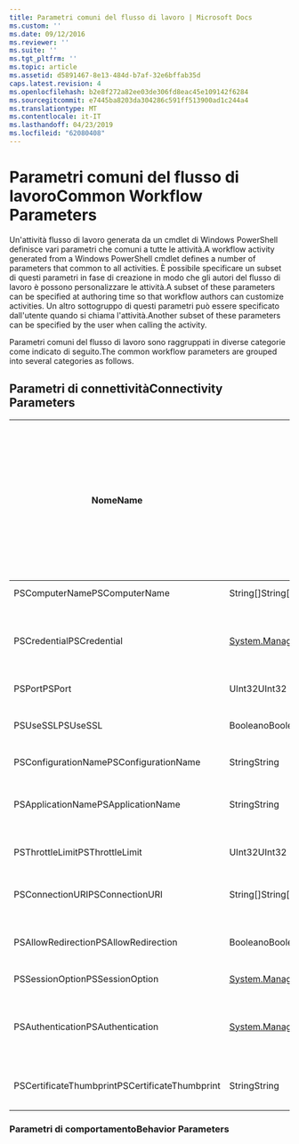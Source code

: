 ```yaml
---
title: Parametri comuni del flusso di lavoro | Microsoft Docs
ms.custom: ''
ms.date: 09/12/2016
ms.reviewer: ''
ms.suite: ''
ms.tgt_pltfrm: ''
ms.topic: article
ms.assetid: d5891467-8e13-484d-b7af-32e6bffab35d
caps.latest.revision: 4
ms.openlocfilehash: b2e8f272a82ee03de306fd8eac45e109142f6284
ms.sourcegitcommit: e7445ba8203da304286c591ff513900ad1c244a4
ms.translationtype: MT
ms.contentlocale: it-IT
ms.lasthandoff: 04/23/2019
ms.locfileid: "62080408"
---
```

# <a name="common-workflow-parameters"></a><span data-ttu-id="0d50a-102">Parametri comuni del flusso di lavoro</span><span class="sxs-lookup"><span data-stu-id="0d50a-102">Common Workflow Parameters</span></span>

<span data-ttu-id="0d50a-103">Un'attività flusso di lavoro generata da un cmdlet di Windows PowerShell definisce vari parametri che comuni a tutte le attività.</span><span class="sxs-lookup"><span data-stu-id="0d50a-103">A workflow activity generated from a Windows PowerShell cmdlet  defines a number of parameters that common to all activities.</span></span> <span data-ttu-id="0d50a-104">È possibile specificare un subset di questi parametri in fase di creazione in modo che gli autori del flusso di lavoro è possono personalizzare le attività.</span><span class="sxs-lookup"><span data-stu-id="0d50a-104">A subset of these parameters can be specified at authoring time so that workflow authors can customize activities.</span></span> <span data-ttu-id="0d50a-105">Un altro sottogruppo di questi parametri può essere specificato dall'utente quando si chiama l'attività.</span><span class="sxs-lookup"><span data-stu-id="0d50a-105">Another subset of these parameters can be specified by the user when calling the activity.</span></span>

<span data-ttu-id="0d50a-106">Parametri comuni del flusso di lavoro sono raggruppati in diverse categorie come indicato di seguito.</span><span class="sxs-lookup"><span data-stu-id="0d50a-106">The common workflow parameters are grouped into several categories as follows.</span></span>

## <a name="connectivity-parameters"></a><span data-ttu-id="0d50a-107">Parametri di connettività</span><span class="sxs-lookup"><span data-stu-id="0d50a-107">Connectivity Parameters</span></span>

|<span data-ttu-id="0d50a-108">Nome</span><span class="sxs-lookup"><span data-stu-id="0d50a-108">Name</span></span>|<span data-ttu-id="0d50a-109">Tipo</span><span class="sxs-lookup"><span data-stu-id="0d50a-109">Type</span></span>|<span data-ttu-id="0d50a-110">Description</span><span class="sxs-lookup"><span data-stu-id="0d50a-110">Description</span></span>|<span data-ttu-id="0d50a-111">Può essere specificato dall'utente finale in fase di esecuzione?</span><span class="sxs-lookup"><span data-stu-id="0d50a-111">Can be specified by end user at execution time?</span></span>|<span data-ttu-id="0d50a-112">Può essere specificato dall'autore del flusso di lavoro in fase di creazione?</span><span class="sxs-lookup"><span data-stu-id="0d50a-112">Can be specified by workflow author at authoring time?</span></span>|<span data-ttu-id="0d50a-113">Può essere specificato dall'autore del flusso di lavoro per la creazione di istanze?</span><span class="sxs-lookup"><span data-stu-id="0d50a-113">Can be specified by workflow author at instantiation?</span></span>|
|----------|----------|-----------------|-----------------------------------------------------|------------------------------------------------------------|-----------------------------------------------------------|
|<span data-ttu-id="0d50a-114">PSComputerName</span><span class="sxs-lookup"><span data-stu-id="0d50a-114">PSComputerName</span></span>|<span data-ttu-id="0d50a-115">String[]</span><span class="sxs-lookup"><span data-stu-id="0d50a-115">String[]</span></span>|<span data-ttu-id="0d50a-116">Un elenco di nomi di computer per cui si desidera avviare i processi.</span><span class="sxs-lookup"><span data-stu-id="0d50a-116">A list of computer names for which to launch jobs.</span></span>|<span data-ttu-id="0d50a-117">Sì</span><span class="sxs-lookup"><span data-stu-id="0d50a-117">Yes</span></span>|<span data-ttu-id="0d50a-118">Yes</span><span class="sxs-lookup"><span data-stu-id="0d50a-118">Yes</span></span>|<span data-ttu-id="0d50a-119">Sì</span><span class="sxs-lookup"><span data-stu-id="0d50a-119">Yes</span></span>|
|<span data-ttu-id="0d50a-120">PSCredential</span><span class="sxs-lookup"><span data-stu-id="0d50a-120">PSCredential</span></span>|[<span data-ttu-id="0d50a-121">System.Management.Automation.PSCredential</span><span class="sxs-lookup"><span data-stu-id="0d50a-121">System.Management.Automation.PSCredential</span></span>](/dotnet/api/System.Management.Automation.PSCredential)|<span data-ttu-id="0d50a-122">Le credenziali di autenticazione da usare per l'accesso al computer specificato dal parametro PSComputerName.</span><span class="sxs-lookup"><span data-stu-id="0d50a-122">The authentication credential to use to login to the computers specified by the PSComputerName parameter.</span></span> <span data-ttu-id="0d50a-123">Questo parametro è valido solo se viene specificato PSComputerName.</span><span class="sxs-lookup"><span data-stu-id="0d50a-123">This parameter is valid only if PSComputerName is specified.</span></span>|<span data-ttu-id="0d50a-124">Sì</span><span class="sxs-lookup"><span data-stu-id="0d50a-124">Yes</span></span>|<span data-ttu-id="0d50a-125">Yes</span><span class="sxs-lookup"><span data-stu-id="0d50a-125">Yes</span></span>|<span data-ttu-id="0d50a-126">Sì</span><span class="sxs-lookup"><span data-stu-id="0d50a-126">Yes</span></span>|
|<span data-ttu-id="0d50a-127">PSPort</span><span class="sxs-lookup"><span data-stu-id="0d50a-127">PSPort</span></span>|<span data-ttu-id="0d50a-128">UInt32</span><span class="sxs-lookup"><span data-stu-id="0d50a-128">UInt32</span></span>|<span data-ttu-id="0d50a-129">La porta da utilizzare per l'esecuzione del flusso di lavoro.</span><span class="sxs-lookup"><span data-stu-id="0d50a-129">The port to be used to run the workflow.</span></span>|<span data-ttu-id="0d50a-130">Sì</span><span class="sxs-lookup"><span data-stu-id="0d50a-130">Yes</span></span>|<span data-ttu-id="0d50a-131">Yes</span><span class="sxs-lookup"><span data-stu-id="0d50a-131">Yes</span></span>|<span data-ttu-id="0d50a-132">Sì</span><span class="sxs-lookup"><span data-stu-id="0d50a-132">Yes</span></span>|
|<span data-ttu-id="0d50a-133">PSUseSSL</span><span class="sxs-lookup"><span data-stu-id="0d50a-133">PSUseSSL</span></span>|<span data-ttu-id="0d50a-134">Booleano</span><span class="sxs-lookup"><span data-stu-id="0d50a-134">Boolean</span></span>|<span data-ttu-id="0d50a-135">Usare il protocollo di sicuro Sockets Layer (SSL) per stabilire una connessione sicura al computer remoto per l'esecuzione del flusso di lavoro.</span><span class="sxs-lookup"><span data-stu-id="0d50a-135">Use Secure Sockets Layer (SSL) protocol to establish a secure connection to the remote computer to run the workflow.</span></span>|<span data-ttu-id="0d50a-136">Sì</span><span class="sxs-lookup"><span data-stu-id="0d50a-136">Yes</span></span>|<span data-ttu-id="0d50a-137">Yes</span><span class="sxs-lookup"><span data-stu-id="0d50a-137">Yes</span></span>|<span data-ttu-id="0d50a-138">Sì</span><span class="sxs-lookup"><span data-stu-id="0d50a-138">Yes</span></span>|
|<span data-ttu-id="0d50a-139">PSConfigurationName</span><span class="sxs-lookup"><span data-stu-id="0d50a-139">PSConfigurationName</span></span>|<span data-ttu-id="0d50a-140">String</span><span class="sxs-lookup"><span data-stu-id="0d50a-140">String</span></span>|<span data-ttu-id="0d50a-141">La configurazione di sessione utilizzata per eseguire il flusso di lavoro.</span><span class="sxs-lookup"><span data-stu-id="0d50a-141">The session configuration used to run the workflow.</span></span>|<span data-ttu-id="0d50a-142">Sì</span><span class="sxs-lookup"><span data-stu-id="0d50a-142">Yes</span></span>|<span data-ttu-id="0d50a-143">Yes</span><span class="sxs-lookup"><span data-stu-id="0d50a-143">Yes</span></span>|<span data-ttu-id="0d50a-144">Sì</span><span class="sxs-lookup"><span data-stu-id="0d50a-144">Yes</span></span>|
|<span data-ttu-id="0d50a-145">PSApplicationName</span><span class="sxs-lookup"><span data-stu-id="0d50a-145">PSApplicationName</span></span>|<span data-ttu-id="0d50a-146">String</span><span class="sxs-lookup"><span data-stu-id="0d50a-146">String</span></span>|<span data-ttu-id="0d50a-147">Parte relativa al nome dell'applicazione dell'URI di connessione per l'esecuzione del flusso di lavoro.</span><span class="sxs-lookup"><span data-stu-id="0d50a-147">The application name portion of the connection URI for the workflow execution.</span></span> <span data-ttu-id="0d50a-148">Usare questo parametro solo quando non si usa il parametro ConnectionURI.</span><span class="sxs-lookup"><span data-stu-id="0d50a-148">Use this parameter only when you are not using the ConnectionURI parameter.</span></span>|<span data-ttu-id="0d50a-149">Sì</span><span class="sxs-lookup"><span data-stu-id="0d50a-149">Yes</span></span>|<span data-ttu-id="0d50a-150">Yes</span><span class="sxs-lookup"><span data-stu-id="0d50a-150">Yes</span></span>|<span data-ttu-id="0d50a-151">Sì</span><span class="sxs-lookup"><span data-stu-id="0d50a-151">Yes</span></span>|
|<span data-ttu-id="0d50a-152">PSThrottleLimit</span><span class="sxs-lookup"><span data-stu-id="0d50a-152">PSThrottleLimit</span></span>|<span data-ttu-id="0d50a-153">UInt32</span><span class="sxs-lookup"><span data-stu-id="0d50a-153">UInt32</span></span>|<span data-ttu-id="0d50a-154">Il numero massimo di connessioni simultanee che possono essere stabilite per l'esecuzione del flusso di lavoro.</span><span class="sxs-lookup"><span data-stu-id="0d50a-154">The maximum number of concurrent connections that can be established to run the workflow.</span></span>|<span data-ttu-id="0d50a-155">Sì</span><span class="sxs-lookup"><span data-stu-id="0d50a-155">Yes</span></span>|<span data-ttu-id="0d50a-156">TBD</span><span class="sxs-lookup"><span data-stu-id="0d50a-156">TBD</span></span>|<span data-ttu-id="0d50a-157">Sì</span><span class="sxs-lookup"><span data-stu-id="0d50a-157">Yes</span></span>|
|<span data-ttu-id="0d50a-158">PSConnectionURI</span><span class="sxs-lookup"><span data-stu-id="0d50a-158">PSConnectionURI</span></span>|<span data-ttu-id="0d50a-159">String[]</span><span class="sxs-lookup"><span data-stu-id="0d50a-159">String[]</span></span>|<span data-ttu-id="0d50a-160">Matrice di URI completo che specificano gli endpoint per le sessioni interattive utilizzate per eseguire il flusso di lavoro.</span><span class="sxs-lookup"><span data-stu-id="0d50a-160">An array of fully-qualified URIs that specify the endpoints for the interactive sessions used to run the workflow.</span></span>|<span data-ttu-id="0d50a-161">Sì</span><span class="sxs-lookup"><span data-stu-id="0d50a-161">Yes</span></span>|<span data-ttu-id="0d50a-162">Yes</span><span class="sxs-lookup"><span data-stu-id="0d50a-162">Yes</span></span>|<span data-ttu-id="0d50a-163">Sì</span><span class="sxs-lookup"><span data-stu-id="0d50a-163">Yes</span></span>|
|<span data-ttu-id="0d50a-164">PSAllowRedirection</span><span class="sxs-lookup"><span data-stu-id="0d50a-164">PSAllowRedirection</span></span>|<span data-ttu-id="0d50a-165">Booleano</span><span class="sxs-lookup"><span data-stu-id="0d50a-165">Boolean</span></span>|<span data-ttu-id="0d50a-166">Specifica se consentire il reindirizzamento della connessione a un URI alternativo per l'esecuzione del flusso di lavoro.</span><span class="sxs-lookup"><span data-stu-id="0d50a-166">Specifies whether to allow redirection of this connection to an alternate URI to run the workflow.</span></span>|<span data-ttu-id="0d50a-167">Sì</span><span class="sxs-lookup"><span data-stu-id="0d50a-167">Yes</span></span>|<span data-ttu-id="0d50a-168">Yes</span><span class="sxs-lookup"><span data-stu-id="0d50a-168">Yes</span></span>|<span data-ttu-id="0d50a-169">Sì</span><span class="sxs-lookup"><span data-stu-id="0d50a-169">Yes</span></span>|
|<span data-ttu-id="0d50a-170">PSSessionOption</span><span class="sxs-lookup"><span data-stu-id="0d50a-170">PSSessionOption</span></span>|[<span data-ttu-id="0d50a-171">System.Management.Automation.Remoting.Pssessionoption</span><span class="sxs-lookup"><span data-stu-id="0d50a-171">System.Management.Automation.Remoting.Pssessionoption</span></span>](/dotnet/api/System.Management.Automation.Remoting.PSSessionOption)|<span data-ttu-id="0d50a-172">Opzioni avanzate per la sessione utilizzata per eseguire il flusso di lavoro.</span><span class="sxs-lookup"><span data-stu-id="0d50a-172">Advanced options for the session used to run the workflow.</span></span>|<span data-ttu-id="0d50a-173">Sì</span><span class="sxs-lookup"><span data-stu-id="0d50a-173">Yes</span></span>|<span data-ttu-id="0d50a-174">Yes</span><span class="sxs-lookup"><span data-stu-id="0d50a-174">Yes</span></span>|<span data-ttu-id="0d50a-175">Sì</span><span class="sxs-lookup"><span data-stu-id="0d50a-175">Yes</span></span>|
|<span data-ttu-id="0d50a-176">PSAuthentication</span><span class="sxs-lookup"><span data-stu-id="0d50a-176">PSAuthentication</span></span>|[<span data-ttu-id="0d50a-177">System.Management.Automation.Runspaces.Authenticationmechanism</span><span class="sxs-lookup"><span data-stu-id="0d50a-177">System.Management.Automation.Runspaces.Authenticationmechanism</span></span>](/dotnet/api/System.Management.Automation.Runspaces.AuthenticationMechanism)|<span data-ttu-id="0d50a-178">Valore di [System](/dotnet/api/System.Management.Automation.Runspaces.AuthenticationMechanism) enumerazione che specifica il meccanismo di autenticazione usato per autenticare le credenziali dell'utente.</span><span class="sxs-lookup"><span data-stu-id="0d50a-178">A value of the [System.Management.Automation.Runspaces.Authenticationmechanism](/dotnet/api/System.Management.Automation.Runspaces.AuthenticationMechanism) enumeration that specifies the authentication mechanism used to authenticate the user's credentials.</span></span>|<span data-ttu-id="0d50a-179">Sì</span><span class="sxs-lookup"><span data-stu-id="0d50a-179">Yes</span></span>|<span data-ttu-id="0d50a-180">Yes</span><span class="sxs-lookup"><span data-stu-id="0d50a-180">Yes</span></span>|<span data-ttu-id="0d50a-181">Sì</span><span class="sxs-lookup"><span data-stu-id="0d50a-181">Yes</span></span>|
|<span data-ttu-id="0d50a-182">PSCertificateThumbprint</span><span class="sxs-lookup"><span data-stu-id="0d50a-182">PSCertificateThumbprint</span></span>|<span data-ttu-id="0d50a-183">String</span><span class="sxs-lookup"><span data-stu-id="0d50a-183">String</span></span>|<span data-ttu-id="0d50a-184">Il digitale certificato di chiave pubblica (X509) di un account utente che dispone dell'autorizzazione per l'esecuzione del flusso di lavoro.</span><span class="sxs-lookup"><span data-stu-id="0d50a-184">The digital public key certificate (X509) of a user account that has permission to run the workflow.</span></span>|<span data-ttu-id="0d50a-185">Sì</span><span class="sxs-lookup"><span data-stu-id="0d50a-185">Yes</span></span>|<span data-ttu-id="0d50a-186">Yes</span><span class="sxs-lookup"><span data-stu-id="0d50a-186">Yes</span></span>|<span data-ttu-id="0d50a-187">Sì</span><span class="sxs-lookup"><span data-stu-id="0d50a-187">Yes</span></span>|

### <a name="behavior-parameters"></a><span data-ttu-id="0d50a-188">Parametri di comportamento</span><span class="sxs-lookup"><span data-stu-id="0d50a-188">Behavior Parameters</span></span>